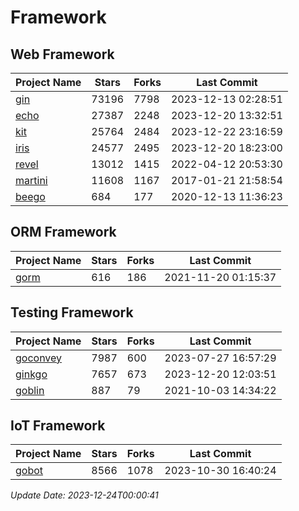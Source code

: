 # Framework

## Web Framework
| Project Name | Stars | Forks | Last Commit |
| ------------ | ----- | ----- | ----------- |
| [gin](https://github.com/gin-gonic/gin) | 73196 | 7798 | 2023-12-13 02:28:51 |
| [echo](https://github.com/labstack/echo) | 27387 | 2248 | 2023-12-20 13:32:51 |
| [kit](https://github.com/go-kit/kit) | 25764 | 2484 | 2023-12-22 23:16:59 |
| [iris](https://github.com/kataras/iris) | 24577 | 2495 | 2023-12-20 18:23:00 |
| [revel](https://github.com/revel/revel) | 13012 | 1415 | 2022-04-12 20:53:30 |
| [martini](https://github.com/go-martini/martini) | 11608 | 1167 | 2017-01-21 21:58:54 |
| [beego](https://github.com/astaxie/beego) | 684 | 177 | 2020-12-13 11:36:23 |

## ORM Framework
| Project Name | Stars | Forks | Last Commit |
| ------------ | ----- | ----- | ----------- |
| [gorm](https://github.com/jinzhu/gorm) | 616 | 186 | 2021-11-20 01:15:37 |

## Testing Framework
| Project Name | Stars | Forks | Last Commit |
| ------------ | ----- | ----- | ----------- |
| [goconvey](https://github.com/smartystreets/goconvey) | 7987 | 600 | 2023-07-27 16:57:29 |
| [ginkgo](https://github.com/onsi/ginkgo) | 7657 | 673 | 2023-12-20 12:03:51 |
| [goblin](https://github.com/franela/goblin) | 887 | 79 | 2021-10-03 14:34:22 |

## IoT Framework
| Project Name | Stars | Forks | Last Commit |
| ------------ | ----- | ----- | ----------- |
| [gobot](https://github.com/hybridgroup/gobot) | 8566 | 1078 | 2023-10-30 16:40:24 |

*Update Date: 2023-12-24T00:00:41*